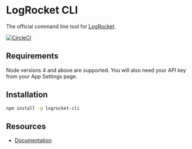 # LogRocket CLI

The official command line tool for [LogRocket](https://logrocket.com/). 

[![CircleCI](https://circleci.com/gh/LogRocket/logrocket-cli.svg?style=shield)](https://circleci.com/gh/LogRocket/logrocket-cli)

## Requirements

Node versions 4 and above are supported. You will also need your API key from your App Settings page.

## Installation

```bash
npm install -g logrocket-cli
```

## Resources

 * [Documentation](https://docs.logrocket.com/docs/stacktraces#section-uploading-source-maps-to-logrocket)
